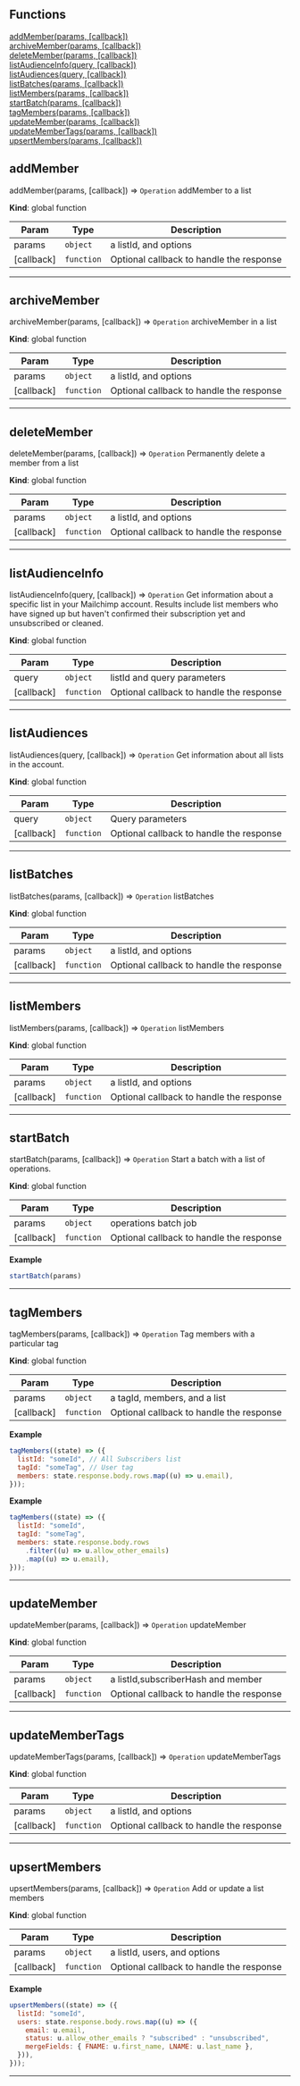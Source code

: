 ## Functions

<dl>
<dt>
    <a href="#addMember">addMember(params, [callback])</a></dt>
<dt>
    <a href="#archiveMember">archiveMember(params, [callback])</a></dt>
<dt>
    <a href="#deleteMember">deleteMember(params, [callback])</a></dt>
<dt>
    <a href="#listAudienceInfo">listAudienceInfo(query, [callback])</a></dt>
<dt>
    <a href="#listAudiences">listAudiences(query, [callback])</a></dt>
<dt>
    <a href="#listBatches">listBatches(params, [callback])</a></dt>
<dt>
    <a href="#listMembers">listMembers(params, [callback])</a></dt>
<dt>
    <a href="#startBatch">startBatch(params, [callback])</a></dt>
<dt>
    <a href="#tagMembers">tagMembers(params, [callback])</a></dt>
<dt>
    <a href="#updateMember">updateMember(params, [callback])</a></dt>
<dt>
    <a href="#updateMemberTags">updateMemberTags(params, [callback])</a></dt>
<dt>
    <a href="#upsertMembers">upsertMembers(params, [callback])</a></dt>
</dl>

## addMember

addMember(params, [callback]) ⇒ <code>Operation</code>
addMember to a list

**Kind**: global function  

| Param | Type | Description |
| --- | --- | --- |
| params | <code>object</code> | a listId, and options |
| [callback] | <code>function</code> | Optional callback to handle the response |


* * *

## archiveMember

archiveMember(params, [callback]) ⇒ <code>Operation</code>
archiveMember in a list

**Kind**: global function  

| Param | Type | Description |
| --- | --- | --- |
| params | <code>object</code> | a listId, and options |
| [callback] | <code>function</code> | Optional callback to handle the response |


* * *

## deleteMember

deleteMember(params, [callback]) ⇒ <code>Operation</code>
Permanently delete a member from a list

**Kind**: global function  

| Param | Type | Description |
| --- | --- | --- |
| params | <code>object</code> | a listId, and options |
| [callback] | <code>function</code> | Optional callback to handle the response |


* * *

## listAudienceInfo

listAudienceInfo(query, [callback]) ⇒ <code>Operation</code>
Get information about a specific list in your Mailchimp account.
Results include list members who have signed up but haven't confirmed their subscription yet and unsubscribed or cleaned.

**Kind**: global function  

| Param | Type | Description |
| --- | --- | --- |
| query | <code>object</code> | listId and query parameters |
| [callback] | <code>function</code> | Optional callback to handle the response |


* * *

## listAudiences

listAudiences(query, [callback]) ⇒ <code>Operation</code>
Get information about all lists in the account.

**Kind**: global function  

| Param | Type | Description |
| --- | --- | --- |
| query | <code>object</code> | Query parameters |
| [callback] | <code>function</code> | Optional callback to handle the response |


* * *

## listBatches

listBatches(params, [callback]) ⇒ <code>Operation</code>
listBatches

**Kind**: global function  

| Param | Type | Description |
| --- | --- | --- |
| params | <code>object</code> | a listId, and options |
| [callback] | <code>function</code> | Optional callback to handle the response |


* * *

## listMembers

listMembers(params, [callback]) ⇒ <code>Operation</code>
listMembers

**Kind**: global function  

| Param | Type | Description |
| --- | --- | --- |
| params | <code>object</code> | a listId, and options |
| [callback] | <code>function</code> | Optional callback to handle the response |


* * *

## startBatch

startBatch(params, [callback]) ⇒ <code>Operation</code>
Start a batch with a list of operations.

**Kind**: global function  

| Param | Type | Description |
| --- | --- | --- |
| params | <code>object</code> | operations batch job |
| [callback] | <code>function</code> | Optional callback to handle the response |

**Example**  
```js
startBatch(params)
```

* * *

## tagMembers

tagMembers(params, [callback]) ⇒ <code>Operation</code>
Tag members with a particular tag

**Kind**: global function  

| Param | Type | Description |
| --- | --- | --- |
| params | <code>object</code> | a tagId, members, and a list |
| [callback] | <code>function</code> | Optional callback to handle the response |

**Example**  
```js
tagMembers((state) => ({
  listId: "someId", // All Subscribers list
  tagId: "someTag", // User tag
  members: state.response.body.rows.map((u) => u.email),
}));
```
**Example**  
```js
tagMembers((state) => ({
  listId: "someId",
  tagId: "someTag",
  members: state.response.body.rows
    .filter((u) => u.allow_other_emails)
    .map((u) => u.email),
}));
```

* * *

## updateMember

updateMember(params, [callback]) ⇒ <code>Operation</code>
updateMember

**Kind**: global function  

| Param | Type | Description |
| --- | --- | --- |
| params | <code>object</code> | a listId,subscriberHash and member |
| [callback] | <code>function</code> | Optional callback to handle the response |


* * *

## updateMemberTags

updateMemberTags(params, [callback]) ⇒ <code>Operation</code>
updateMemberTags

**Kind**: global function  

| Param | Type | Description |
| --- | --- | --- |
| params | <code>object</code> | a listId, and options |
| [callback] | <code>function</code> | Optional callback to handle the response |


* * *

## upsertMembers

upsertMembers(params, [callback]) ⇒ <code>Operation</code>
Add or update a list members

**Kind**: global function  

| Param | Type | Description |
| --- | --- | --- |
| params | <code>object</code> | a listId, users, and options |
| [callback] | <code>function</code> | Optional callback to handle the response |

**Example**  
```js
upsertMembers((state) => ({
  listId: "someId",
  users: state.response.body.rows.map((u) => ({
    email: u.email,
    status: u.allow_other_emails ? "subscribed" : "unsubscribed",
    mergeFields: { FNAME: u.first_name, LNAME: u.last_name },
  })),
}));
```

* * *

